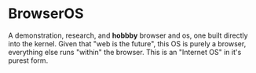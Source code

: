 # BrowserOS

A demonstration, research, and __hobbby__ browser and os, one built directly into
the kernel. Given that "web is the future", this OS is purely a browser,
everything else runs "within" the browser. This is an "Internet OS" in it's
purest form.
